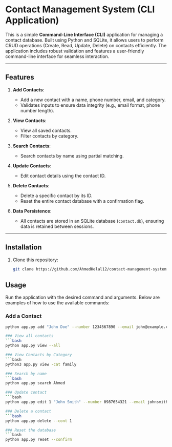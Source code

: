 # Contact Management System (CLI Application)

This is a simple **Command-Line Interface (CLI)** application for managing a contact database. Built using Python and SQLite, it allows users to perform CRUD operations (Create, Read, Update, Delete) on contacts efficiently. The application includes robust validation and features a user-friendly command-line interface for seamless interaction.

---

## Features

1. **Add Contacts**:
   - Add a new contact with a name, phone number, email, and category.
   - Validates inputs to ensure data integrity (e.g., email format, phone number length).

2. **View Contacts**:
   - View all saved contacts.
   - Filter contacts by category.

3. **Search Contacts**:
   - Search contacts by name using partial matching.

4. **Update Contacts**:
   - Edit contact details using the contact ID.

5. **Delete Contacts**:
   - Delete a specific contact by its ID.
   - Reset the entire contact database with a confirmation flag.

6. **Data Persistence**:
   - All contacts are stored in an SQLite database (`contact.db`), ensuring data is retained between sessions.

---

## Installation

1. Clone this repository:
   ```bash
   git clone https://github.com/AhmedHelal12/contact-management-system.git

## Usage

Run the application with the desired command and arguments. Below are examples of how to use the available commands:

### Add a Contact

```bash
python app.py add "John Doe" --number 1234567890 --email john@example.com --category Friend

### View all contacts
```bash
python app.py view --all

### View Contacts by Category
```bash
python3 app.py view -cat family

### Search by name
```bash
python app.py search Ahmed

### Update contact
```bash
python app.py edit 1 "John Smith" --number 0987654321 --email johnsmith@example.com --category Work

### Delete a contact
```bash
python app.py delete --cont 1

### Reset the database
```bash
python app.py reset --confirm







   
